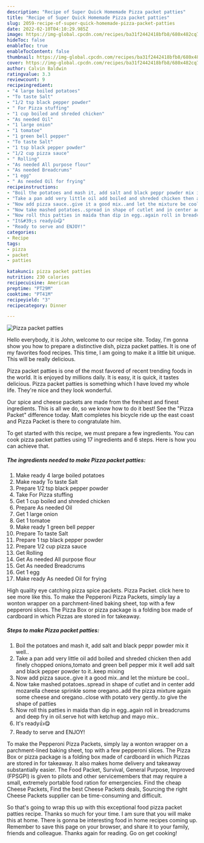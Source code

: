 ```yaml
---
description: "Recipe of Super Quick Homemade Pizza packet patties"
title: "Recipe of Super Quick Homemade Pizza packet patties"
slug: 2059-recipe-of-super-quick-homemade-pizza-packet-patties
date: 2022-02-10T04:10:29.985Z
image: https://img-global.cpcdn.com/recipes/ba31f2442418bfb8/680x482cq70/pizza-packet-patties-recipe-main-photo.jpg
hideToc: false
enableToc: true
enableTocContent: false
thumbnail: https://img-global.cpcdn.com/recipes/ba31f2442418bfb8/680x482cq70/pizza-packet-patties-recipe-main-photo.jpg
cover: https://img-global.cpcdn.com/recipes/ba31f2442418bfb8/680x482cq70/pizza-packet-patties-recipe-main-photo.jpg
author: Calvin Baldwin
ratingvalue: 3.3
reviewcount: 9
recipeingredient:
- "4 large boiled potatoes"
- "To taste Salt"
- "1/2 tsp black pepper powder"
- " For Pizza stuffing"
- "1 cup boiled and shreded chicken"
- "As needed Oil"
- "1 large onion"
- "1 tomatoe"
- "1 green bell pepper"
- "To taste Salt"
- "1 tsp black pepper powder"
- "1/2 cup pizza sauce"
- " Rolling"
- "As needed All purpose flour"
- "As needed Breadcrums"
- "1 egg"
- " As needed Oil for frying"
recipeinstructions:
- "Boil the potatoes and mash it, add salt and black peppr powder mix it well.."
- "Take a pan add very little oil add boiled and shreded chicken then add finely chopped onions,tomato and green bell pepper mix it well add salt and black pepper powder to it..keep mixing"
- "Now add pizza sauce..give it a good mix..and let the mixture be cool.."
- "Now take mashed potatoes..spread in shape of cutlet and in center add mozarella cheese sprinkle some oregano..add the pizza mixture again some cheese and oregano..close with potato very gently..to give the shape of patties"
- "Now roll this patties in maida than dip in egg..again roll in breadcrums and deep fry in oil.serve hot with ketchup and mayo mix.."
- "It&#39;s ready👍😋"
- "Ready to serve and ENJOY!"
categories:
- Recipe
tags:
- pizza
- packet
- patties

katakunci: pizza packet patties 
nutrition: 230 calories
recipecuisine: American
preptime: "PT29M"
cooktime: "PT41M"
recipeyield: "3"
recipecategory: Dinner

---
```



![Pizza packet patties](https://img-global.cpcdn.com/recipes/ba31f2442418bfb8/680x482cq70/pizza-packet-patties-recipe-main-photo.jpg)

Hello everybody, it is John, welcome to our recipe site. Today, I'm gonna show you how to prepare a distinctive dish, pizza packet patties. It is one of my favorites food recipes. This time, I am going to make it a little bit unique. This will be really delicious.

Pizza packet patties is one of the most favored of recent trending foods in the world. It is enjoyed by millions daily. It is easy, it is quick, it tastes delicious. Pizza packet patties is something which I have loved my whole life. They're nice and they look wonderful.

Our spice and cheese packets are made from the freshest and finest ingredients. This is all we do, so we know how to do it best! See the &#34;Pizza Packet&#34; difference today. Matt completes his bicycle ride up the east coast and Pizza Packet is there to congratulate him.


To get started with this recipe, we must prepare a few ingredients. You can cook pizza packet patties using 17 ingredients and 6 steps. Here is how you can achieve that.

<!--inarticleads1-->

##### The ingredients needed to make Pizza packet patties:

1. Make ready 4 large boiled potatoes
1. Make ready To taste Salt
1. Prepare 1/2 tsp black pepper powder
1. Take  For Pizza stuffing
1. Get 1 cup boiled and shreded chicken
1. Prepare As needed Oil
1. Get 1 large onion
1. Get 1 tomatoe
1. Make ready 1 green bell pepper
1. Prepare To taste Salt
1. Prepare 1 tsp black pepper powder
1. Prepare 1/2 cup pizza sauce
1. Get  Rolling
1. Get As needed All purpose flour
1. Get As needed Breadcrums
1. Get 1 egg
1. Make ready  As needed Oil for frying


High quality eye catching pizza spice packets. Pizza Packet. click here to see more like this. To make the Pepperoni Pizza Packets, simply lay a wonton wrapper on a parchment-lined baking sheet, top with a few pepperoni slices. The Pizza Box or pizza package is a folding box made of cardboard in which Pizzas are stored in for takeaway. 

<!--inarticleads2-->

##### Steps to make Pizza packet patties:

1. Boil the potatoes and mash it, add salt and black peppr powder mix it well..
1. Take a pan add very little oil add boiled and shreded chicken then add finely chopped onions,tomato and green bell pepper mix it well add salt and black pepper powder to it..keep mixing
1. Now add pizza sauce..give it a good mix..and let the mixture be cool..
1. Now take mashed potatoes..spread in shape of cutlet and in center add mozarella cheese sprinkle some oregano..add the pizza mixture again some cheese and oregano..close with potato very gently..to give the shape of patties
1. Now roll this patties in maida than dip in egg..again roll in breadcrums and deep fry in oil.serve hot with ketchup and mayo mix..
1. It&#39;s ready👍😋
1. Ready to serve and ENJOY!

To make the Pepperoni Pizza Packets, simply lay a wonton wrapper on a parchment-lined baking sheet, top with a few pepperoni slices. The Pizza Box or pizza package is a folding box made of cardboard in which Pizzas are stored in for takeaway. It also makes home delivery and takeaway substantially easier. The Food Packet, Survival, General Purpose, Improved (FPSGPI) is given to pilots and other servicemembers that may require a small, extremely portable food ration for emergencies. Find the cheap Cheese Packets, Find the best Cheese Packets deals, Sourcing the right Cheese Packets supplier can be time-consuming and difficult. 

So that's going to wrap this up with this exceptional food pizza packet patties recipe. Thanks so much for your time. I am sure that you will make this at home. There is gonna be interesting food in home recipes coming up. Remember to save this page on your browser, and share it to your family, friends and colleague. Thanks again for reading. Go on get cooking!
